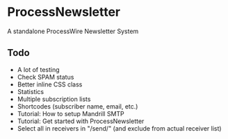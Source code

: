 ProcessNewsletter
=================

A standalone ProcessWire Newsletter System


## Todo

* A lot of testing
* Check SPAM status
* Better inline CSS class
* Statistics
* Multiple subscription lists
* Shortcodes (subscriber name, email, etc.)
* Tutorial: How to setup Mandrill SMTP
* Tutorial: Get started with ProcessNewsletter
* Select all in receivers in "/send/" (and exclude from actual receiver list)
